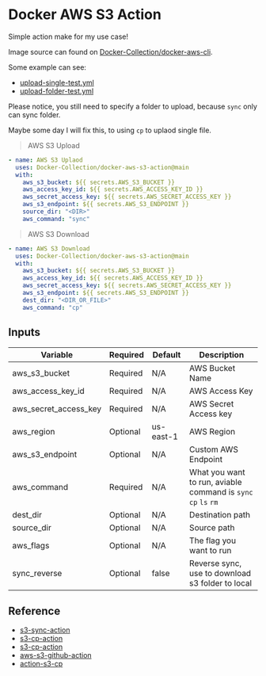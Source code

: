 # Docker AWS S3 Action

Simple action make for my use case!

Image source can found on [Docker-Collection/docker-aws-cli](https://github.com/Docker-Collection/docker-aws-cli).

Some example can see:

- [upload-single-test.yml](https://github.dev/Docker-Collection/docker-aws-s3-action/blob/main/.github/workflows/upload-single-test.yml)
- [upload-folder-test.yml](https://github.dev/Docker-Collection/docker-aws-s3-action/blob/main/.github/workflows/upload-folder-test.yml)

Please notice, you still need to specify a folder to upload, because ``sync`` only can sync folder.

Maybe some day I will fix this, to using ``cp`` to uplaod single file.

> AWS S3 Upload

```yml
- name: AWS S3 Uplaod
  uses: Docker-Collection/docker-aws-s3-action@main
  with:
    aws_s3_bucket: ${{ secrets.AWS_S3_BUCKET }}
    aws_access_key_id: ${{ secrets.AWS_ACCESS_KEY_ID }}
    aws_secret_access_key: ${{ secrets.AWS_SECRET_ACCESS_KEY }}
    aws_s3_endpoint: ${{ secrets.AWS_S3_ENDPOINT }}
    source_dir: "<DIR>"
    aws_command: "sync"
```

> AWS S3 Download

```yml
- name: AWS S3 Download
  uses: Docker-Collection/docker-aws-s3-action@main
  with:
    aws_s3_bucket: ${{ secrets.AWS_S3_BUCKET }}
    aws_access_key_id: ${{ secrets.AWS_ACCESS_KEY_ID }}
    aws_secret_access_key: ${{ secrets.AWS_SECRET_ACCESS_KEY }}
    aws_s3_endpoint: ${{ secrets.AWS_S3_ENDPOINT }}
    dest_dir: "<DIR_OR_FILE>"
    aws_command: "cp"
```

## Inputs

| Variable | Required | Default | Description |
| -------- | -------- | ------- | ----------- |
| aws_s3_bucket | Required | N/A | AWS Bucket Name |
| aws_access_key_id | Required | N/A | AWS Access Key |
| aws_secret_access_key | Required | N/A | AWS Secret Access key |
| aws_region | Optional | us-east-1 | AWS Region |
| aws_s3_endpoint | Optional | N/A | Custom AWS Endpoint |
| aws_command | Required | N/A | What you want to run, aviable command is ``sync`` ``cp`` ``ls`` ``rm`` |
| dest_dir | Optional | N/A | Destination path |
| source_dir | Optional | N/A | Source path |
| aws_flags | Optional | N/A | The flag you want to run |
| sync_reverse | Optional | false | Reverse sync, use to download s3 folder to local |

## Reference

- [s3-sync-action](https://github.com/jakejarvis/s3-sync-action)
- [s3-cp-action](https://github.com/prewk/s3-cp-action)
- [s3-cp-action](https://github.com/luke-m/s3-cp-action)
- [aws-s3-github-action](https://github.com/keithweaver/aws-s3-github-action)
- [action-s3-cp](https://github.com/qoqa/action-s3-cp)

